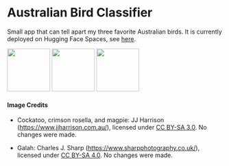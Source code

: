 # Australian Bird Classifier

Small app that can tell apart my three favorite Australian birds. It is currently deployed on Hugging Face Spaces, see [here](https://huggingface.co/spaces/ber0i/ornithologist).

<img src="images/cockatoo.jpg" height="100"/> <img src="images/magpie.jpg" height="100"/> <img src="images/crimson_rosella.jpg" height="100"/>

#### Image Credits

- Cockatoo, crimson rosella, and magpie: JJ Harrison (https://www.jjharrison.com.au/), licensed under [CC BY-SA 3.0](https://creativecommons.org/licenses/by-sa/3.0/). No changes were made.

- Galah: Charles J. Sharp (https://www.sharpphotography.co.uk/), licensed under [CC BY-SA 4.0](https://creativecommons.org/licenses/by-sa/4.0/). No changes were made.
